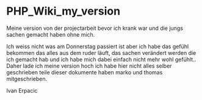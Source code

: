# PHP_Wiki_my_version
Meine version von der projectarbeit bevor ich krank war und die jungs sachen gemacht haben ohne mich.

Ich weiss nicht was am Donnerstag passiert ist aber ich habe das gefühl bekommen das alles aus dem ruder läuft,
das sachen verändert werden die ich gemacht hab und ich habe mich dabei einfach nicht mehr wohl gefühlt.. 
Daher lade ich meine version hoch ich habe hier nicht alles selber geschrieben teile dieser dokumente haben marko und thomas mitgeschrieben.


Ivan Erpacic
